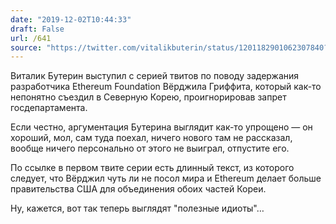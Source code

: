 ```yaml
---
date: "2019-12-02T10:44:33"
draft: False
url: /641
source: "https://twitter.com/vitalikbuterin/status/1201182901062307840?s=21"
---
```


Виталик Бутерин выступил с серией твитов по поводу задержания разработчика Ethereum Foundation Вёрджила Гриффита, который как-то непонятно съездил в Северную Корею, проигнорировав запрет госдепартамента. 

Если честно, аргументация Бутерина выглядит как-то упрощено — он хороший, мол, сам туда поехал, ничего нового там не рассказал, вообще ничего персонально от этого не выиграл, отпустите его.

По ссылке в первом твите серии есть длинный текст, из которого следует, что Вёрджил чуть ли не посол мира и Ethereum делает больше правительства США для объединения обоих частей Кореи.

Ну, кажется, вот так теперь выглядят "полезные идиоты"…
